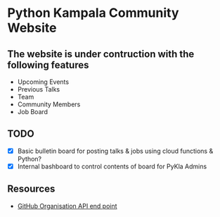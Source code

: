 # Python Kampala Community Website

## The website is under contruction with the following features

- Upcoming Events
- Previous Talks
- Team
- Community Members
- Job Board

## TODO

- [x] Basic bulletin board for posting talks & jobs using cloud functions & Python?
- [x] Internal bashboard to control contents of board for PyKla Admins

## Resources

- [GitHub Organisation API end point](https://api.github.com/orgs/pykla/members)
